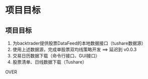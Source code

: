 # 项目目标

## 项目目标

1. 为backtrader提供股票DataFeed的本地数据接口（tushare数据源）
2. 使用上述数据源，完成单股票双均线策略开发  ==> 延迟到 v0.0.3
3. 交易日历数据下载（命令行接口、GUI接口）
4. 股票清单、日线数据下载（Tushare）

OVER
